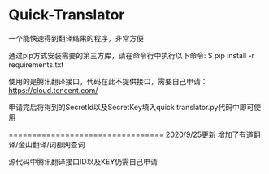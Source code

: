 # Quick-Translator

一个能快速得到翻译结果的程序，非常方便

通过pip方式安装需要的第三方库，请在命令行中执行以下命令:
$ pip install -r requirements.txt

使用的是腾讯翻译接口，代码在此不提供接口，需要自己申请：https://cloud.tencent.com/

申请完后将得到的SecretId以及SecretKey填入quick translator.py代码中即可使用


================================= 2020/9/25更新
增加了有道翻译/金山翻译/词都网查词

源代码中腾讯翻译接口ID以及KEY仍需自己申请
